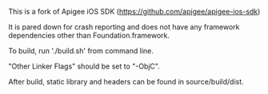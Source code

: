 This is a fork of Apigee iOS SDK (https://github.com/apigee/apigee-ios-sdk)

It is pared down for crash reporting and does not have any framework dependencies other than Foundation.framework.

To build, run './build.sh' from command line.

"Other Linker Flags" should be set to "-ObjC".

After build, static library and headers can be found in source/build/dist.

